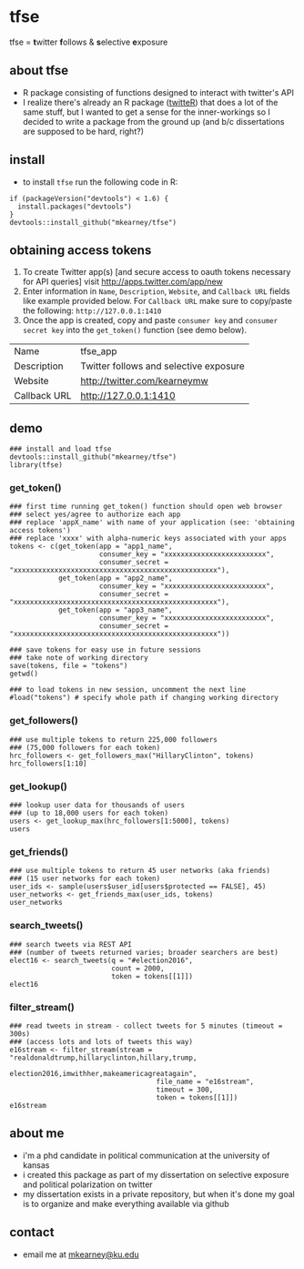 # tfse
tfse = **t**witter **f**ollows & **s**elective **e**xposure

## about tfse
- R package consisting of functions designed to interact with twitter's API
- I realize there's already an R package ([twitteR](https://github.com/geoffjentry/twitteR))
that does a lot of the same stuff, but I wanted to get a sense for the inner-workings
so I decided to write a package from the ground up (and b/c dissertations are 
supposed to be hard, right?)

## install
- to install `tfse` run the following code in R:
```{r}
if (packageVersion("devtools") < 1.6) {
  install.packages("devtools")
}
devtools::install_github("mkearney/tfse")
```

## obtaining access tokens
1. To create Twitter app(s) [and secure access to oauth tokens necessary for API queries]
visit http://apps.twitter.com/app/new
2. Enter information in `Name`, `Description`, `Website`, and `Callback URL` 
fields like example provided below. For `Callback URL` make sure to copy/paste 
the following: `http://127.0.0.1:1410`
3. Once the app is created, copy and paste `consumer key` and `consumer secret key` 
into the `get_token()` function (see demo below).

|                 |                                         |
|-----------------|-----------------------------------------|
| Name            | tfse_app                                |
| Description     | Twitter follows and selective exposure  |
| Website         | http://twitter.com/kearneymw            |
| Callback URL    | http://127.0.0.1:1410                   |

## demo
```{r}
### install and load tfse
devtools::install_github("mkearney/tfse")
library(tfse)
```

### get_token()
```{r}
### first time running get_token() function should open web browser 
### select yes/agree to authorize each app
### replace 'appX_name' with name of your application (see: 'obtaining access tokens')
### replace 'xxxx' with alpha-numeric keys associated with your apps
tokens <- c(get_token(app = "app1_name",
                      consumer_key = "xxxxxxxxxxxxxxxxxxxxxxxxx",
                      consumer_secret = "xxxxxxxxxxxxxxxxxxxxxxxxxxxxxxxxxxxxxxxxxxxxxxxxxx"),
            get_token(app = "app2_name",
                      consumer_key = "xxxxxxxxxxxxxxxxxxxxxxxxx",
                      consumer_secret = "xxxxxxxxxxxxxxxxxxxxxxxxxxxxxxxxxxxxxxxxxxxxxxxxxx"),
            get_token(app = "app3_name",
                      consumer_key = "xxxxxxxxxxxxxxxxxxxxxxxxx",
                      consumer_secret = "xxxxxxxxxxxxxxxxxxxxxxxxxxxxxxxxxxxxxxxxxxxxxxxxxx"))

### save tokens for easy use in future sessions
### take note of working directory
save(tokens, file = "tokens")
getwd()

### to load tokens in new session, uncomment the next line
#load("tokens") # specify whole path if changing working directory
```

### get_followers()
```{r}
### use multiple tokens to return 225,000 followers 
### (75,000 followers for each token)
hrc_followers <- get_followers_max("HillaryClinton", tokens)
hrc_followers[1:10]
```

### get_lookup()
```{r}
### lookup user data for thousands of users
### (up to 18,000 users for each token)
users <- get_lookup_max(hrc_followers[1:5000], tokens)
users
```

### get_friends()
```{r}
### use multiple tokens to return 45 user networks (aka friends)
### (15 user networks for each token)
user_ids <- sample(users$user_id[users$protected == FALSE], 45)
user_networks <- get_friends_max(user_ids, tokens)
user_networks
```

### search_tweets()
```{r}
### search tweets via REST API
### (number of tweets returned varies; broader searchers are best)
elect16 <- search_tweets(q = "#election2016", 
                         count = 2000,
                         token = tokens[[1]])
elect16
```

### filter_stream()
```{r}
### read tweets in stream - collect tweets for 5 minutes (timeout = 300s)
### (access lots and lots of tweets this way)
e16stream <- filter_stream(stream = "realdonaldtrump,hillaryclinton,hillary,trump,
                                     election2016,imwithher,makeamericagreatagain",
                                    file_name = "e16stream",
                                    timeout = 300,
                                    token = tokens[[1]])
e16stream
```

## about me
- i'm a phd candidate in political communication at the university of kansas
- i created this package as part of my dissertation on selective exposure and 
political polarization on twitter
- my dissertation exists in a private repository, but when it's done my goal is to 
organize and make everything available via github

## contact
- email me at mkearney@ku.edu
